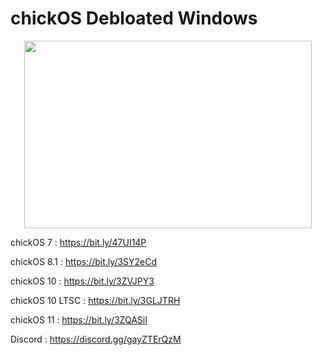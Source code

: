 # chickOS Debloated Windows

<p align="center">
  <img width="460" height="300" src="https://i.imgur.com/nDYQHyd.png">
</p>

chickOS 7 : https://bit.ly/47UI14P

chickOS 8.1 : https://bit.ly/3SY2eCd

chickOS 10 : https://bit.ly/3ZVJPY3

chickOS 10 LTSC : https://bit.ly/3GLJTRH

chickOS 11 : https://bit.ly/3ZQASiI
                                       
Discord : https://discord.gg/gayZTErQzM

